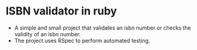 # ISBN validator in ruby
* A simple and small project that validates an isbn number or checks the validity of an isbn number.  
* The project uses RSpec to perform automated testing.
